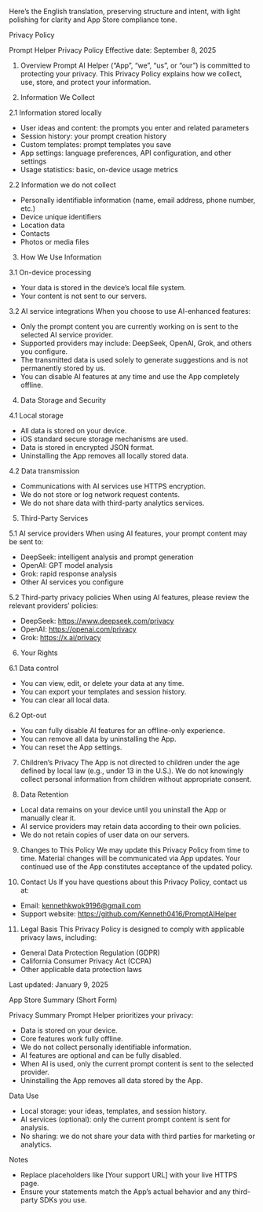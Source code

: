 Here’s the English translation, preserving structure and intent, with light polishing for clarity and App Store compliance tone.

Privacy Policy

Prompt Helper Privacy Policy
Effective date: September 8, 2025

1. Overview
Prompt AI Helper (“App”, “we”, “us”, or “our”) is committed to protecting your privacy. This Privacy Policy explains how we collect, use, store, and protect your information.

2. Information We Collect

2.1 Information stored locally
- User ideas and content: the prompts you enter and related parameters
- Session history: your prompt creation history
- Custom templates: prompt templates you save
- App settings: language preferences, API configuration, and other settings
- Usage statistics: basic, on-device usage metrics

2.2 Information we do not collect
- Personally identifiable information (name, email address, phone number, etc.)
- Device unique identifiers
- Location data
- Contacts
- Photos or media files

3. How We Use Information

3.1 On-device processing
- Your data is stored in the device’s local file system.
- Your content is not sent to our servers.

3.2 AI service integrations
When you choose to use AI-enhanced features:
- Only the prompt content you are currently working on is sent to the selected AI service provider.
- Supported providers may include: DeepSeek, OpenAI, Grok, and others you configure.
- The transmitted data is used solely to generate suggestions and is not permanently stored by us.
- You can disable AI features at any time and use the App completely offline.

4. Data Storage and Security

4.1 Local storage
- All data is stored on your device.
- iOS standard secure storage mechanisms are used.
- Data is stored in encrypted JSON format.
- Uninstalling the App removes all locally stored data.

4.2 Data transmission
- Communications with AI services use HTTPS encryption.
- We do not store or log network request contents.
- We do not share data with third-party analytics services.

5. Third-Party Services

5.1 AI service providers
When using AI features, your prompt content may be sent to:
- DeepSeek: intelligent analysis and prompt generation
- OpenAI: GPT model analysis
- Grok: rapid response analysis
- Other AI services you configure

5.2 Third-party privacy policies
When using AI features, please review the relevant providers’ policies:
- DeepSeek: https://www.deepseek.com/privacy
- OpenAI: https://openai.com/privacy
- Grok: https://x.ai/privacy

6. Your Rights

6.1 Data control
- You can view, edit, or delete your data at any time.
- You can export your templates and session history.
- You can clear all local data.

6.2 Opt-out
- You can fully disable AI features for an offline-only experience.
- You can remove all data by uninstalling the App.
- You can reset the App settings.

7. Children’s Privacy
The App is not directed to children under the age defined by local law (e.g., under 13 in the U.S.). We do not knowingly collect personal information from children without appropriate consent.

8. Data Retention
- Local data remains on your device until you uninstall the App or manually clear it.
- AI service providers may retain data according to their own policies.
- We do not retain copies of user data on our servers.

9. Changes to This Policy
We may update this Privacy Policy from time to time. Material changes will be communicated via App updates. Your continued use of the App constitutes acceptance of the updated policy.

10. Contact Us
If you have questions about this Privacy Policy, contact us at:
- Email: kennethkwok9196@gmail.com
- Support website: https://github.com/Kenneth0416/PromptAIHelper

11. Legal Basis
This Privacy Policy is designed to comply with applicable privacy laws, including:
- General Data Protection Regulation (GDPR)
- California Consumer Privacy Act (CCPA)
- Other applicable data protection laws

Last updated: January 9, 2025

App Store Summary (Short Form)

Privacy Summary
Prompt Helper prioritizes your privacy:
- Data is stored on your device.
- Core features work fully offline.
- We do not collect personally identifiable information.
- AI features are optional and can be fully disabled.
- When AI is used, only the current prompt content is sent to the selected provider.
- Uninstalling the App removes all data stored by the App.

Data Use
- Local storage: your ideas, templates, and session history.
- AI services (optional): only the current prompt content is sent for analysis.
- No sharing: we do not share your data with third parties for marketing or analytics.

Notes
- Replace placeholders like [Your support URL] with your live HTTPS page.
- Ensure your statements match the App’s actual behavior and any third-party SDKs you use.
